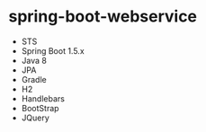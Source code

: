 # spring-boot-webservice

- STS
- Spring Boot 1.5.x
- Java 8
- JPA
- Gradle
- H2
- Handlebars
- BootStrap
- JQuery
